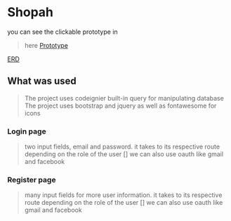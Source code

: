 # Shopah

you can see the clickable prototype in
> here [Prototype](./index.html)

[ERD](./ERD/capstone-erd.png)

## What was used
> The project uses codeignier built-in query for manipulating database
> The project uses bootstrap and jquery as well as fontawesome for icons

### Login page
> two input fields, email and password. it takes to its respective route depending on the role of the user
[] we can also use oauth like gmail and facebook 

### Register page
> many input fields for more user information. it takes to its respective route depending on the role of the user
[] we can also use oauth like gmail and facebook 
